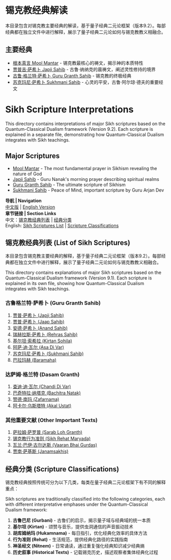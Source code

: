 # 锡克教经典解读

本目录包含对锡克教主要经典的解读，基于量子经典二元论框架（版本9.2）。每部经典都在独立文件中进行解释，展示了量子经典二元论如何与锡克教教义相融合。

## 主要经典

- [根本真言 Mool Mantar](Mool_Mantar.md) - 锡克教最核心的祷文，揭示神的本质特性
- [贾普吉·萨希卜 Japji Sahib](Japji_Sahib.md) - 古鲁·纳纳克的晨祷文，阐述灵性修持的境界
- [古鲁·格兰特·萨希卜 Guru Granth Sahib](Guru_Granth_Sahib.md) - 锡克教的终极经典
- [苏克玛尼·萨希卜 Sukhmani Sahib](Sukhmani_Sahib.md) - 心灵的平安，古鲁·阿尔琼·德夫的重要经文

# Sikh Scripture Interpretations

This directory contains interpretations of major Sikh scriptures based on the Quantum-Classical Dualism framework (Version 9.2). Each scripture is explained in a separate file, demonstrating how Quantum-Classical Dualism integrates with Sikh teachings.

## Major Scriptures

- [Mool Mantar](Mool_Mantar.md) - The most fundamental prayer in Sikhism revealing the nature of God
- [Japji Sahib](Japji_Sahib.md) - Guru Nanak's morning prayer describing spiritual realms
- [Guru Granth Sahib](Guru_Granth_Sahib.md) - The ultimate scripture of Sikhism
- [Sukhmani Sahib](Sukhmani_Sahib.md) - Peace of Mind, important scripture by Guru Arjan Dev

**导航 | Navigation**  
[中文版](#锡克教经典列表-list-of-sikh-scriptures) | [English Version](#锡克教经典列表-list-of-sikh-scriptures)  
**章节链接 | Section Links**  
中文：[锡克教经典列表](#锡克教经典列表-list-of-sikh-scriptures) | [经典分类](#经典分类-scripture-classifications)  
English: [Sikh Scriptures List](#锡克教经典列表-list-of-sikh-scriptures) | [Scripture Classifications](#经典分类-scripture-classifications)

## 锡克教经典列表 (List of Sikh Scriptures)

本目录包含锡克教主要经典的解释，基于量子经典二元论框架（版本9.2）。每部经典都在独立文件中进行解释，展示了量子经典二元论如何与锡克教教义相融合。

This directory contains explanations of major Sikh scriptures based on the Quantum-Classical Dualism framework (Version 9.1). Each scripture is explained in its own file, showing how Quantum-Classical Dualism integrates with Sikh teachings.

### 古鲁格兰特·萨希卜 (Guru Granth Sahib)
1. [贾普·萨希卜 (Japji Sahib)](Japji_Sahib.md)
2. [贾普·萨希卜 (Jaap Sahib)](Japji_Sahib.md)
3. [安德·萨希卜 (Anand Sahib)](Guru_Granth_Sahib.md)
4. [瑞赫拉斯·萨希卜 (Rehras Sahib)](Guru_Granth_Sahib.md)
5. [基尔坦·索希拉 (Kirtan Sohila)](Guru_Granth_Sahib.md)
6. [阿萨·迪·瓦尔 (Asa Di Var)](Guru_Granth_Sahib.md)
7. [苏克玛尼·萨希卜 (Sukhmani Sahib)](Sukhmani_Sahib.md)
8. [巴拉玛赫 (Baramaha)](Guru_Granth_Sahib.md)

### 达萨姆·格兰特 (Dasam Granth)
1. [查迪·迪·瓦尔 (Chandi Di Var)](Guru_Granth_Sahib.md)
2. [巴奇特拉·纳塔克 (Bachitra Natak)](Guru_Granth_Sahib.md)
3. [赞德·南玛 (Zafarnama)](Guru_Granth_Sahib.md)
4. [阿卡尔·乌斯塔特 (Akal Ustat)](Guru_Granth_Sahib.md)

### 其他重要文献 (Other Important Texts)
1. [萨拉姆·萨罗普 (Sarab Loh Granth)](Guru_Granth_Sahib.md)
2. [锡克教行为准则 (Sikh Rehat Maryada)](Mool_Mantar.md)
3. [瓦兰·巴伊·古尔达斯 (Vaaran Bhai Gurdas)](Mool_Mantar.md)
4. [贾南·萨基斯 (Janamsakhis)](Mool_Mantar.md)

## 经典分类 (Scripture Classifications)

锡克教经典按照传统可分为以下几类，每类在量子经典二元论框架下有不同的解释重点：

Sikh scriptures are traditionally classified into the following categories, each with different interpretative emphases under the Quantum-Classical Dualism framework:

1. **古鲁巴尼 (Gurbani)** - 古鲁们的启示，揭示量子域与经典域的统一本质
2. **基尔坦 (Kirtan)** - 颂赞与音乐，提供虫洞通信的声音振动技术
3. **胡库姆纳玛 (Hukamnama)** - 每日指引，优化经典化效率的具体方法
4. **行为准则 (Rehat)** - 生活规范，提供经典化路径的实践指南
5. **神圣经文 (Nitnem)** - 日常诵读，通过重复强化经典知识减少经典熵
6. **历史叙事 (Historical Texts)** - 记载锡克历史，描述观察者集体经典化过程 